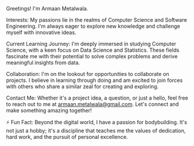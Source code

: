 Greetings! I'm Armaan Metalwala.

Interests: My passions lie in the realms of Computer Science and Software Engineering. I'm always eager to explore new knowledge and challenge myself with innovative ideas.

Current Learning Journey: I'm deeply immersed in studying Computer Science, with a keen focus on Data Science and Statistics. These fields fascinate me with their potential to solve complex problems and derive meaningful insights from data.

Collaboration: I'm on the lookout for opportunities to collaborate on projects. I believe in learning through doing and am excited to join forces with others who share a similar zeal for creating and exploring.

Contact Me: Whether it's a project idea, a question, or just a hello, feel free to reach out to me at armaan.metalwala@gmail.com. Let's connect and make something amazing together!

⚡ Fun Fact: Beyond the digital world, I have a passion for bodybuilding. It's not just a hobby; it's a discipline that teaches me the values of dedication, hard work, and the pursuit of personal excellence.


<!---
armaanmetalwala/armaanmetalwala is a ✨ special ✨ repository because its `README.md` (this file) appears on your GitHub profile.
You can click the Preview link to take a look at your changes.
--->
